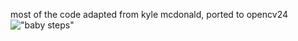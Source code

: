 
most of the code adapted from kyle mcdonald, ported to opencv24
!["baby steps"]("Clip_threephase1.png")
